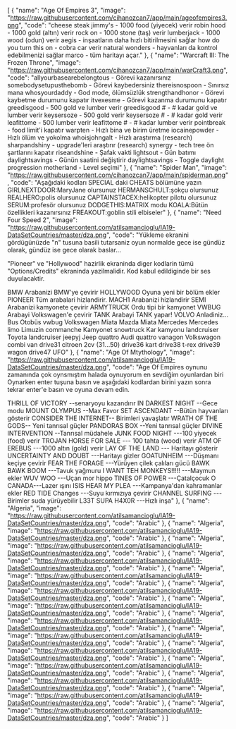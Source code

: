[
  {
    "name": "Age Of Empires 3",
    "image": "https://raw.githubusercontent.com/cihanozcan7/app/main/ageofempires3.png",
    "code": "cheese steak jimmy's - 1000 food (yiyecek) verir
robin hood - 1000 gold (altın) verir
rock on - 1000 stone (taş) verir
lumberjack - 1000 wood (odun) verir
aegis - inşaatların daha hızlı bitirilmesini sağlar
how do you turn this on - cobra car verir
natural wonders - hayvanları da kontrol edebilmenizi sağlar
marco - tüm haritayı açar."
  },
  {
    "name": "Warcraft III: The Frozen Throne",
    "image": "https://raw.githubusercontent.com/cihanozcan7/app/main/warCraft3.png",
    "code": "allyourbasearebelongtous - Görevi kazanırsınız
somebodysetupusthebomb - Görevi kaybedersiniz
thereisnospoon - Sınırsız mana
whosyourdaddy - God mode, ölümsüzlük
strengthandhonor - Görevi kaybetme durumunu kapatır
itvexesme - Görevi kazanma durumunu kapatır
greedisgood - 500 gold ve lumber verir
greedisgood # - # kadar gold ve lumber verir
keysersoze - 500 gold verir
keysersoze # - # kadar gold verir
leafittome - 500 lumber verir
leafittome # - # kadar lumber verir
pointbreak - food limit'i kapatır
warpten - Hızlı bina ve birim üretme
iocainepowder - Hızlı ölüm ve yokolma
whoisjohngalt - Hızlı araştırma (research)
sharpandshiny - upgrade'leri araştırır (research)
synergy - tech tree ön şartlarını kapatır
riseandshine - Şafak vakti
lightsout - Gün batımı
daylightsavings - Günün saatini değiştirir
daylightsavings - Toggle daylight progression
motherland - Level seçimi"
  },
  {
    "name": "Spider Man",
    "image": "https://raw.githubusercontent.com/cihanozcan7/app/main/spiderman.png",
    "code": "Aşağıdaki kodları SPECIAL daki CHEATS bölümüne yazın
GIRLNEXTDOOR:MaryJane olursunuz
HERMANSCHULT:şokçu olursunuz
REALHERO:polis olursunuz
CAPTAINSTACEX:helikopter pilotu olursunuz
SERUM:profesör olursunuz
DODGETHIS:MATRIX modu
KOALA:Bütün özellikleri kazanırsınız
FREAKOUT:goblin stili elbiseler"
  },
  {
    "name": "Need Four Speed 2",
    "image": "https://raw.githubusercontent.com/atilsamancioglu/IA19-DataSetCountries/master/dza.png",
    "code": "Yükleme ekranini gördügünüzde "n" tusuna basili
tutarsaniz oyun normalde gece ise gündüz olarak,
gündüz ise gece olarak baslar...

"Pioneer" ve "Hollywood" hazirlik ekraninda
diger kodlarin tümü "Options/Credits" ekraninda
yazilmalidir. Kod kabul edildiginde bir ses
duyulacaktir.

BMW Arabanizi BMW'ye çevirir
HOLLYWOOD Oyuna yeni bir bölüm ekler
PIONEER Tüm arabalari hizlandirir.
MACH1 Arabanizi hizlandirir
SEMI Arabanizi kamyonete çevirir
ARMYTRUCK Ordu tipi bir kamyonet
VWBUG Arabayi Volkswagen'e çevirir
TANK Arabayi TANK yapar!
VOLVO Anladiniz...
Bus Otobüs
vwbug Volkswagen
Miata Mazda Miata
Mercedes Mercedes
limo Limuzin
commanche Kamyonet
snowtruck Kar kamyonu
landcruiser Toyota landcruiser
jeepyj Jeep
quattro Audi quattro
vanagon Volkswagon combi van
drive31 citroen 2cv (31...50)
drive36 kart
drive38 t-rex
drive39 wagon
drive47 UFO"
  },
  {
    "name": "Age Of Mtythology",
    "image": "https://raw.githubusercontent.com/atilsamancioglu/IA19-DataSetCountries/master/dza.png",
    "code": "Age Of Empires oynunu zamanında çok oynsmıştım halada oynuyorum en sevdiğim oyunlardan biri
Oynarken enter tuşuna basın ve aşağıdaki kodlardan birini yazın sonra
tekrar enter\'e basın ve oyuna devam edin.


THRILL OF VICTORY --senaryoyu kazandırır
IN DARKEST NIGHT --Gece modu
MOUNT OLYMPUS --Max Favor
SET ASCENDANT --Bütün hayvanları gösterir
CONSIDER THE INTERNET-- Birimleri yavaşlatır
WRATH OF THE GODS-- Yeni tanrısal güçler
PANDORAS BOX --Yeni tanrısal güçler
DIVINE INTERVENTION --Tanrısal müdahele
JUNK FOOD NIGHT ---100 yiyecek (food) verir
TROJAN HORSE FOR SALE --- 100 tahta (wood) verir
ATM OF EREBUS ---1000 altın (gold) verir
LAY OF THE LAND --- Haritayı gösterir
UNCERTAINTY AND DOUBT ---Haritayı gizler
GOATUNHEIM ---Düşmanı keçiye çevirir
FEAR THE FORAGE ---Yürüyen çilek çalıları gücü
BAWK BAWK BOOM ---Tavuk yağmuru
I WANT TEH MONKEYS!!!!! ---Maymun ekler
WUV WOO ---Uçan mor hippo
TINES OF POWER ---Çatalçocuk
O CANADA---Lazer ışını
ISIS HEAR MY PLEA ---Kampanya\'dan kahramanlar ekler
RED TIDE Changes ---Suyu kırmızıya çevirir
CHANNEL SURFING ---Birimler suda yürüyebilir
L33T SUPA H4X0R ---Hızlı inşa"
  },
  {
    "name": "Algeria",
    "image": "https://raw.githubusercontent.com/atilsamancioglu/IA19-DataSetCountries/master/dza.png",
    "code": "Arabic"
  },
  {
    "name": "Algeria",
    "image": "https://raw.githubusercontent.com/atilsamancioglu/IA19-DataSetCountries/master/dza.png",
    "code": "Arabic"
  },
  {
    "name": "Algeria",
    "image": "https://raw.githubusercontent.com/atilsamancioglu/IA19-DataSetCountries/master/dza.png",
    "code": "Arabic"
  },
  {
    "name": "Algeria",
    "image": "https://raw.githubusercontent.com/atilsamancioglu/IA19-DataSetCountries/master/dza.png",
    "code": "Arabic"
  },
  {
    "name": "Algeria",
    "image": "https://raw.githubusercontent.com/atilsamancioglu/IA19-DataSetCountries/master/dza.png",
    "code": "Arabic"
  },
  {
    "name": "Algeria",
    "image": "https://raw.githubusercontent.com/atilsamancioglu/IA19-DataSetCountries/master/dza.png",
    "code": "Arabic"
  },
  {
    "name": "Algeria",
    "image": "https://raw.githubusercontent.com/atilsamancioglu/IA19-DataSetCountries/master/dza.png",
    "code": "Arabic"
  },
  {
    "name": "Algeria",
    "image": "https://raw.githubusercontent.com/atilsamancioglu/IA19-DataSetCountries/master/dza.png",
    "code": "Arabic"
  },
  {
    "name": "Algeria",
    "image": "https://raw.githubusercontent.com/atilsamancioglu/IA19-DataSetCountries/master/dza.png",
    "code": "Arabic"
  },
  {
    "name": "Algeria",
    "image": "https://raw.githubusercontent.com/atilsamancioglu/IA19-DataSetCountries/master/dza.png",
    "code": "Arabic"
  },
  {
    "name": "Algeria",
    "image": "https://raw.githubusercontent.com/atilsamancioglu/IA19-DataSetCountries/master/dza.png",
    "code": "Arabic"
  },
  {
    "name": "Algeria",
    "image": "https://raw.githubusercontent.com/atilsamancioglu/IA19-DataSetCountries/master/dza.png",
    "code": "Arabic"
  },
  {
    "name": "Algeria",
    "image": "https://raw.githubusercontent.com/atilsamancioglu/IA19-DataSetCountries/master/dza.png",
    "code": "Arabic"
  },
  {
    "name": "Algeria",
    "image": "https://raw.githubusercontent.com/atilsamancioglu/IA19-DataSetCountries/master/dza.png",
    "code": "Arabic"
  }
]
